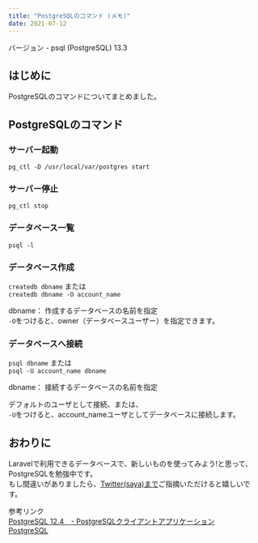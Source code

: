 ```yaml
---
title: "PostgreSQLのコマンド (メモ)"
date: 2021-07-12
---
```


バージョン - psql (PostgreSQL) 13.3

## はじめに
PostgreSQLのコマンドについてまとめました。


## PostgreSQLのコマンド

### サーバー起動
`pg_ctl -D /usr/local/var/postgres start`

### サーバー停止
`pg_ctl stop`

### データベース一覧
`psql -l`

### データベース作成
`createdb dbname` または   
`createdb dbname -O account_name`


dbname： 作成するデータベースの名前を指定   
`-O`をつけると、owner（データベースユーザー）を指定できます。

### データベースへ接続
`psql dbname` または   
`psql -U account_name dbname`

dbname： 接続するデータベースの名前を指定   
   
デフォルトのユーザとして接続、または、   
`-U`をつけると、account_nameユーザとしてデータベースに接続します。

## おわりに
Laravelで利用できるデータベースで、新しいものを使ってみよう!と思って、PostgreSQLを勉強中です。   
もし間違いがありましたら、[Twitter(saya)まで](https://twitter.com/fujisawa_sayaka)ご指摘いただけると嬉しいです。
      
参考リンク   
[PostgreSQL 12.4　- PostgreSQLクライアントアプリケーション](https://www.postgresql.jp/document/12/html/reference-client.html)   
[PostgreSQL](https://www.postgresql.org/)
